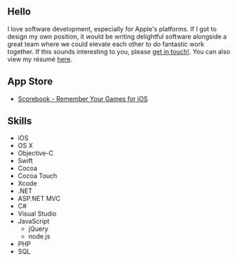 ## Hello
I love software development, especially for Apple's platforms. If I got to design my own position, it would be writing delightful software alongside a great team where we could elevate each other to do fantastic work together. If this sounds interesting to you, please [get in touch!](http://jsorge.net/about). You can also view my résumé [here](https://github.com/jsorge/my-resume).

## App Store

* [Scorebook - Remember Your Games for iOS](https://itunes.apple.com/us/app/scorebook-remember-your-games/id897584352?ls=1&mt=8)

## Skills

* iOS
* OS X
* Objective-C
* Swift
* Cocoa
* Cocoa Touch
* Xcode
* .NET
* ASP.NET MVC
* C#
* Visual Studio
* JavaScript
	* jQuery
    * node.js
* PHP
* SQL

